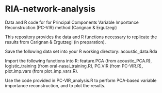 # RIA-network-analysis
Data and R code for for Principal Components Variable Importance Reconstruction (PC-VIR) method (Carignan & Ergutzegi)


This repository provides the data and R functions necessary to replicate the results from Carignan & Ergutzegi (in preparation).


Save the following data set into your R working directory: acoustic_data.Rda


Import the following functions into R: feature.PCA (from acoustic_PCA.R), logistic_training (from oral-nasal_training.R), PC.VIR (from PC-VIR.R), plot.imp.vars (from plot_imp_vars.R).


Use the code provided in PC-VIR_analysis.R to perform PCA-based variable importance reconstruction, and to plot the results.
